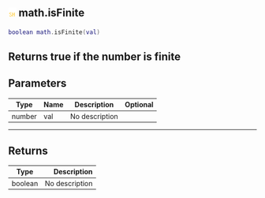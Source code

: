 ## ![shared](.gitbook/assets/shared.png) math.isFinite

```lua
boolean math.isFinite(val)
```

Returns true if the number is finite
------
## Parameters

| Type   | Name | Description | Optional |
| ------ | ---- | ----------- | -------: |
| number | val | No description |  |

------
## Returns

| Type   | Description |
| ------ | ----------: |
| boolean | No description |

